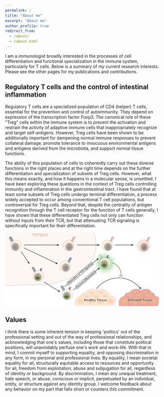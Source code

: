 ```yaml
---
permalink: /
title: "About me"
excerpt: "About me"
author_profile: true
redirect_from: 
  - /about/
  - /about.html
---
```

I am a immunologist broadly interested in the processes of cell differentiation and functional specialization in the immune system, particularly for T cells. Below is a summary of my current research interests. Please see the other pages for my publications and contributions.

Regulatory T cells and the control of intestinal inflammation
----
Regulatory T cells are a specialized population of CD4 (helper) T cells, essential for the prevention and control of autoimmunity. They depend on expression of the transcription factor Foxp3. The canonical role of these "Treg" cells within the immune system is to prevent the activation and restrain the activity of adaptive immune cells that inappropriately recognize and target self-antigens. However, Treg cells have been shown to be additionally important for dampening normal immune responses to prevent collateral damage, promote tolerance to innocuous environmental antigens and antigens derived from the microbiota, and support normal tissue functions.

The ability of this population of cells to coherently carry out these diverse functions in the right places and at the right time depends on the further differentiation and specialization of subsets of Treg cells. However, what this means exactly, and how it happens in a molecular sense, is unsettled. I have been exploring these questions in the context of Treg cells controlling immunity and inflammation in the gastrointestinal tract. I have found that at least some subsets of Treg cells undergo terminal differentiation, a process widely accepted to occur among conventional T cell populations, but controversial for Treg cells. Beyond that, despite the centrality of antigen recognition through the T cell receptor for the function of T cells generally, I have shown that these differentiated Treg cells not only can function without inputs from their TCR, but that attenuating TCR signaling is specifically important for their differentiation.

![Graphical summary I](/images/tregs_summary.png)


Values
------
I think there is some inherent tension in keeping 'politics' out of the professional setting and out of the way of professional relationships, and acknowledging that one's values, including those that constitute political positions, will unavoidably perfuse one's work and work-life. With that in mind, I commit myself to supporting equality, and opposing discrimination in any form, in my personal and professional lives. By equality, I mean societal equality for all, structurally equitable access to resources and opportunity for all, freedom from exploitation, abuse and subjugation for all, regardless of identity or background. By discrimination, I mean any unequal treatment, hate speech, or abuse, conscious or implicit, perpetuated by an individual, entity, or structure against any identity group. I welcome feedback about any behavior on my part that falls short or counters this commitment.
